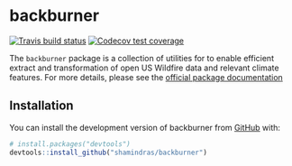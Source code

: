 
<!-- README.md is generated from README.Rmd. Please edit that file -->

# backburner

<!-- badges: start -->

[![Travis build
status](https://travis-ci.org/shamindras/backburner.svg?branch=master)](https://travis-ci.org/shamindras/backburner)
[![Codecov test
coverage](https://codecov.io/gh/shamindras/backburner/branch/master/graph/badge.svg)](https://codecov.io/gh/shamindras/backburner?branch=master)
<!-- badges: end -->

The `backburner` package is a collection of utilities for to enable
efficient extract and transformation of open US Wildfire data and
relevant climate features. For more details, please see the [official
package
documentation](https://shamindras.github.io/backburner/index.html)

## Installation

You can install the development version of backburner from
[GitHub](https://github.com/) with:

``` r
# install.packages("devtools")
devtools::install_github("shamindras/backburner")
```
